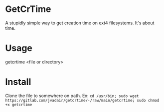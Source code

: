 # GetCrTime
A stupidly simple way to get creation time on ext4 filesystems. It's about time.

# Usage
getcrtime \<file or directory>

# Install
Clone the file to somewhere on path.
Ex:
`cd /usr/bin; sudo wget https://gitlab.com/jvadair/getcrtime/-/raw/main/getcrtime; sudo chmod +x getcrtime`

